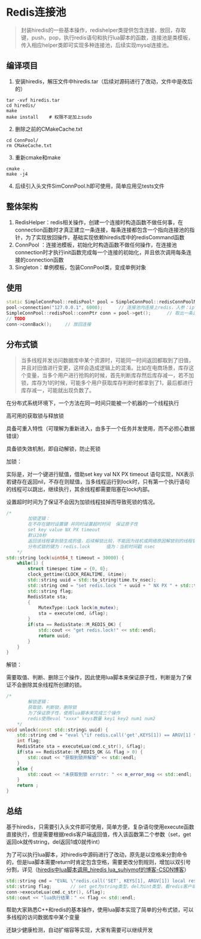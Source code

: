# Redis连接池



> 封装hiredis的一些基本操作，redishelper类提供包含连接，放回，存取键，push，pop，执行redis语句和执行lua脚本的函数，连接池是类模板，传入相应helper类即可实现多种连接池，后续实现mysql连接池。

## 编译项目

1. 安装hiredis，解压文件中hiredis.tar（后续对源码进行了改动，文件中是改后的）

```shell
tar -xvf hiredis.tar
cd hiredis/
make
make install	# 权限不足加上sudo
```

2. 删除之前的CMakeCache.txt

```shell
cd ConnPool/
rm CMakeCache.txt
```

3. 重新cmake和make

```shell
cmake .
make -j4
```

4. 后续引入头文件SimConnPool.h即可使用，简单应用见tests文件

## 整体架构
1. RedisHelper：redis相关操作，创建一个连接时构造函数不做任何事，在connection函数时才真正建立一条连接，每条连接都包含一个指向连接池的指针，为了实现放回操作，基础实现依赖hiredis库中的redisCommand函数
2. ConnPool ：连接池模板，初始化时构造函数不做任何操作，在连接池connection时才执行init函数完成每一个连接的初始化，并且依次调用每条连接的connection函数
3. Singleton：单例模板，包装ConnPool类，变成单例对象


## 使用

```c++
static SimpleConnPool::redisPool* pool = SimpleConnPool::redisConnPoolMgr::GetInstance();   // 获取一个连接池单例对象，默认5个连接
pool->connection("127.0.0.1", 6000);      // 连接池内连接上redis，入参：ip、端口号、密码默认为空
SimpleConnPool::redisPool::connPtr conn = pool->get();      // 取出一条连接
// TODO
conn->connBack();     // 放回连接

```

## 分布式锁

> 当多线程并发访问数据库中某个资源时，可能同一时间返回都取到了旧值，并且对旧值进行变更，这样会造成逻辑上的混淆。比如在电商场景，库存这个变量，当多个用户进行抢购的时候，首先判断库存然后库存减一，若不加锁，库存为1的时候，可能多个用户获取库存判断时都拿到了1，最后都进行库存减一，可能就出现负数了。

  在分布式系统环境下，一个方法在同一时间只能被一个机器的一个线程执行

  高可用的获取锁与释放锁

  具备可重入特性（可理解为重新进入，由多于一个任务并发使用，而不必担心数据错误）

  具备锁失效机制，即自动解锁，防止死锁



加锁：

实际是，对一个键进行赋值，借助set key val NX PX timeout 语句实现，NX表示若键存在返回nil，不存在则赋值，当多线程运行到lock时，只有第一个执行语句的线程可以跳出，继续执行，其余线程都需要阻塞在lock内部。

设置超时时间为了保证不会因为加锁线程挂掉而导致死锁的情况。

```c++
/* 
        加锁逻辑：
        在不存在键时设置键 并同时设置超时时间  保证原子性
        set key value NX PX timeout
        默认10秒
        返回该线程拿到锁生成的值，后续解锁比较，不能因为挂机或网络原因解锁别的线程锁
        分布式锁的键为：redis.lock      值为：当前时间戳 nsec
    */
std::string lock(uint64_t timeout = 30000) {
    while(1) {
        struct timespec time = {0, 0};
        clock_gettime(CLOCK_REALTIME, &time);
        std::string uuid = std::to_string(time.tv_nsec);
        std::string cmd = "set redis.lock " + uuid + " NX PX " + std::to_string(timeout);
        std::string flag;
        RedisState sta;
        {
            MutexType::Lock lock(m_mutex);
            sta = execute(cmd, &flag);
        }
        if(sta == RedisState::M_REDIS_OK) {
            std::cout << "get redis.lock!" << std::endl;
            return uuid;
        }
    }
}
```

解锁：

需要取值、判断、删除三个操作，因此使用lua脚本来保证原子性，判断是为了保证不会删除其余线程所创建的锁。

```c++
/*
        解锁逻辑：
        获取锁，判断锁，删除锁
        为了保证原子性，使用lua脚本来完成三个操作
        redis使用eval "xxxx" keys数量 key1 key2 num1 num2 
    */
void unlock(const std::string& uuid) {
    std::string cmd = "eval \"if redis.call('get',KEYS[1]) == ARGV[1] then return redis.call('del',KEYS[1]) else return 0 end\" 1 redis.lock " + uuid;
    int flag;
    RedisState sta = executeLua(cmd.c_str(), &flag);
    if(sta == RedisState::M_REDIS_OK && flag > 0) {
        std::cout << "获取到锁并解锁" << std::endl;
    }
    else {
        std::cout << "未获取到锁 errstr: " << m_error_msg << std::endl;
    }
    return ;
}
```



## 总结

基于hiredis，只需要引入头文件即可使用，简单方便，复杂语句使用execute函数直接执行，但是需要根据redis客户端返回值，传入该函数第二个参数（set，get返回ok就传string，del返回1或0就传int）

为了可以执行lua脚本，对hiredis中源码进行了改动，原先是以空格来分割命令的，但是lua脚本需要return时肯定包含空格，需要更改分割规则，增加以双引号分割，详见（[hiredis中lua脚本调用_hiredis lua_suhiymof的博客-CSDN博客](https://blog.csdn.net/suhiymof/article/details/54847818)）

```c++
std::string cmd = "EVAL \"redis.call('SET', KEYS[1], ARGV[1]) local result = redis.call('get',KEYS[1]) return result\" 1 foo1 bar1";
std::string flag;       // set get为string类型，del为int类型，看redis客户端返回的类型设置
conn->executeLua(cmd.c_str(), &flag);
std::cout << "lua执行结果：" << flag << std::endl;
```



帮助大家熟悉C++和redis的基本操作，使用lua脚本实现了简单的分布式锁，可以多线程的访问数据库中某个变量

还缺少健康检测，自动扩缩容等实现，大家有需要可以继续开发













